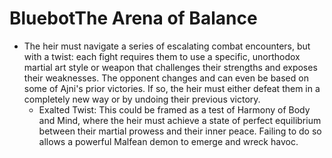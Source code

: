 # BluebotThe Arena of Balance
- The heir must navigate a series of escalating combat encounters, but with a twist: each fight requires them to use a specific, unorthodox martial art style or weapon that challenges their strengths and exposes their weaknesses. The opponent changes and can even be based on some of Ajni's prior victories. If so, the heir must either defeat them in a completely new way or by undoing their previous victory.
	- Exalted Twist: This could be framed as a test of Harmony of Body and Mind, where the heir must achieve a state of perfect equilibrium between their martial prowess and their inner peace. Failing to do so allows a powerful Malfean demon to emerge and wreck havoc.
